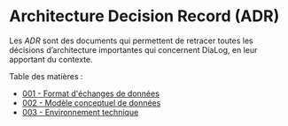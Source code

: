 # Architecture Decision Record (ADR)

Les _ADR_ sont des documents qui permettent de retracer toutes les décisions d’architecture importantes qui concernent DiaLog, en leur apportant du contexte.

Table des matières :

* [001 - Format d'échanges de données](./001_exchangeformat.md)
* [002 - Modèle conceptuel de données](./002_mcd.md)
* [003 - Environnement technique](./003_technical_stack.md)
